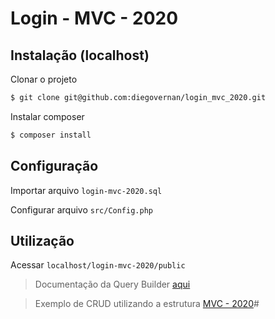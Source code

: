 # Login - MVC - 2020

## Instalação (localhost)

Clonar o projeto
```bash
$ git clone git@github.com:diegovernan/login_mvc_2020.git
```

Instalar composer
```bash
$ composer install
```

## Configuração

Importar arquivo `login-mvc-2020.sql`

Configurar arquivo `src/Config.php`

## Utilização

Acessar `localhost/login-mvc-2020/public`

> Documentação da Query Builder [aqui](https://github.com/ClanCats/Hydrahon)

> Exemplo de CRUD utilizando a estrutura [MVC - 2020](https://github.com/diegovernan/crud_mvc_2020)# 
